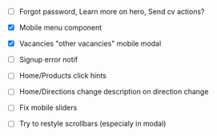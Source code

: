 - [ ] Forgot password, Learn more on hero, Send cv actions?

- [x] Mobile menu component
- [x] Vacancies "other vacancies" mobile modal
- [ ] Signup error notif
- [ ] Home/Products click hints
- [ ] Home/Directions change description on direction change
- [ ] Fix mobile sliders
- [ ] Try to restyle scrollbars (especialy in modal)
